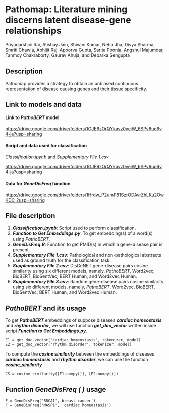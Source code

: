 # Pathomap: Literature mining discerns latent disease-gene relationships

Priyadarshini Rai, Atishay Jain, Shivani Kumar, Neha Jha, Divya Sharma, Smriti Chawla, Abhijit Raj, Apoorva Gupta, Sarita Poonia, Angshul Majumdar, Tanmoy Chakraborty, Gaurav Ahuja, and Debarka Sengupta

## Description

Pathomap provides a strategy to obtain an unbiased continuous representation of disease causing genes and their tissue specificity.

## Link to models and data

#### Link to *PathoBERT* model

https://drive.google.com/drive/folders/1GJE6zOrQYkavz0veiW_6SPv6uo6v4-ja?usp=sharing

#### Script and data used for classification

*Classification.ipynb* and *Supplementary File 1.csv*

https://drive.google.com/drive/folders/1GJE6zOrQYkavz0veiW_6SPv6uo6v4-ja?usp=sharing


#### Data for *GeneDisFreq* function

https://drive.google.com/drive/folders/1Hrdw_P2umP81SzrODAvrZhLKu2OwKDC_?usp=sharing

## File description

1. ***Classification.ipynb***: Script used to perform classification.
2. ***Function to Get Embeddings.py***: To get embedding(s) of a word(s) using *PathoBERT*.
3. ***GeneDisFreq.R***: Function to get PMID(s) in which a gene-disease pair is present.
4. ***Supplementary File 1.csv***: Pathological and non-pathological abstracts used as ground truth for the classification task.
5. ***Supplementary File 2.csv***: DisGeNET gene-disease pairs cosine similarity using six different models, namely, *PathoBERT*, Word2vec, BioBERT, BioSentVec, BERT Human, and Word2vec Human.
6. ***Supplementary File 3.csv***: Random gene-disease pairs cosine similarity using six different models, namely, *PathoBERT*, Word2vec, BioBERT, BioSentVec, BERT Human, and Word2vec Human.

## *PathoBERT* and its usage

To get ***PathoBERT*** embeddings of suppose diseases ***cardiac homeostasis*** and ***rhythm disorder***, we will use function ***get_doc_vector*** written inside script ***Function to Get Embeddings.py***.

```
E1 = get_doc_vector('cardiac homeostasis', tokenizer, model)
E2 = get_doc_vector('rhythm disorder', tokenizer, model)
```
To compute the ***cosine similarity*** between the embeddings of diseases ***cardiac homeostasis*** and ***rhythm disorder***, we can use the function ***cosine_similarity***

```
CS = cosine_similarity([E1.numpy()], [E2.numpy()])
```
## Function *GeneDisFreq ( )* usage

```
F = GeneDisFreq('BRCA1', breast cancer')
F = GeneDisFreq('MASP1', 'cardiac homeostasis')
```
